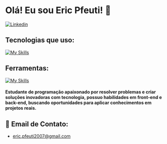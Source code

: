 # Olá! Eu sou Eric Pfeuti! 🤝

[![Linkedin](https://img.shields.io/badge/LinkedIn-0077B5?style=for-the-badge&logo=linkedin&logoColor=white)](https://www.linkedin.com/in/eric-pfeuti-b481142a8/)

## Tecnologias que uso:

[![My Skills](https://skillicons.dev/icons?i=html,css,js,nodejs,python,mongo)](https://skillicons.dev)

## Ferramentas:

[![My Skills](https://skillicons.dev/icons?i=figma,vscode,bootstrap,photoshop,github,pycharm,vercel)](https://skillicons.dev)

#### Estudante de programação apaixonado por resolver problemas e criar soluções inovadoras com tecnologia, possuo habilidades em front-end e back-end, buscando oportunidades para aplicar conhecimentos em projetos reais. 

## 📧 Email de Contato:
- eric.pfeuti2007@gmail.com




